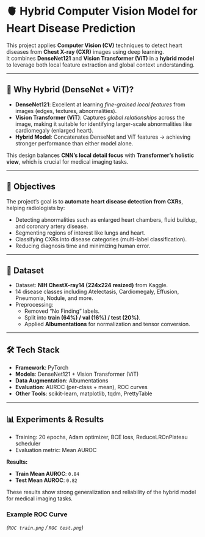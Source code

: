 # 🫀 Hybrid Computer Vision Model for Heart Disease Prediction

This project applies **Computer Vision (CV)** techniques to detect heart diseases from **Chest X-ray (CXR)** images using deep learning.  
It combines **DenseNet121** and **Vision Transformer (ViT)** in a **hybrid model** to leverage both local feature extraction and global context understanding.  

---

## 🚀 Why Hybrid (DenseNet + ViT)?
- **DenseNet121**: Excellent at learning *fine-grained local features* from images (edges, textures, abnormalities).  
- **Vision Transformer (ViT)**: Captures *global relationships* across the image, making it suitable for identifying larger-scale abnormalities like cardiomegaly (enlarged heart).  
- **Hybrid Model**: Concatenates DenseNet and ViT features → achieving stronger performance than either model alone.  

This design balances **CNN’s local detail focus** with **Transformer’s holistic view**, which is crucial for medical imaging tasks.

---

## 🎯 Objectives
The project’s goal is to **automate heart disease detection from CXRs**, helping radiologists by:  
- Detecting abnormalities such as enlarged heart chambers, fluid buildup, and coronary artery disease.  
- Segmenting regions of interest like lungs and heart.  
- Classifying CXRs into disease categories (multi-label classification).  
- Reducing diagnosis time and minimizing human error.  

---

## 📂 Dataset
- Dataset: **NIH ChestX-ray14 (224x224 resized)** from Kaggle.  
- 14 disease classes including Atelectasis, Cardiomegaly, Effusion, Pneumonia, Nodule, and more.  
- Preprocessing:  
  - Removed “No Finding” labels.  
  - Split into **train (64%) / val (16%) / test (20%)**.  
  - Applied **Albumentations** for normalization and tensor conversion.  

---

## 🛠️ Tech Stack
- **Framework**: PyTorch  
- **Models**: DenseNet121 + Vision Transformer (ViT)  
- **Data Augmentation**: Albumentations  
- **Evaluation**: AUROC (per-class + mean), ROC curves  
- **Other Tools**: scikit-learn, matplotlib, tqdm, PrettyTable  

---

## 📊 Experiments & Results
- Training: 20 epochs, Adam optimizer, BCE loss, ReduceLROnPlateau scheduler  
- Evaluation metric: Mean AUROC  

**Results:**  
- **Train Mean AUROC**: `0.84`  
- **Test Mean AUROC**: `0.82`  

These results show strong generalization and reliability of the hybrid model for medical imaging tasks.  

### Example ROC Curve
*(`ROC train.png` / `ROC test.png`)*  
